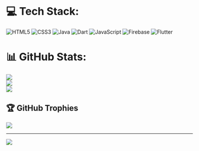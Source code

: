 
# 💻 Tech Stack:
![HTML5](https://img.shields.io/badge/html5-%23E34F26.svg?style=for-the-badge&logo=html5&logoColor=white) ![CSS3](https://img.shields.io/badge/css3-%231572B6.svg?style=for-the-badge&logo=css3&logoColor=white) ![Java](https://img.shields.io/badge/java-%23ED8B00.svg?style=for-the-badge&logo=openjdk&logoColor=white) ![Dart](https://img.shields.io/badge/dart-%230175C2.svg?style=for-the-badge&logo=dart&logoColor=white) ![JavaScript](https://img.shields.io/badge/javascript-%23323330.svg?style=for-the-badge&logo=javascript&logoColor=%23F7DF1E) ![Firebase](https://img.shields.io/badge/firebase-%23039BE5.svg?style=for-the-badge&logo=firebase) ![Flutter](https://img.shields.io/badge/Flutter-%2302569B.svg?style=for-the-badge&logo=Flutter&logoColor=white)
# 📊 GitHub Stats:
![](https://github-readme-stats.vercel.app/api?username=avisaikia&theme=default&hide_border=true&include_all_commits=true&count_private=false)<br/>
![](https://github-readme-streak-stats.herokuapp.com/?user=avisaikia&theme=default&hide_border=true)<br/>
![](https://github-readme-stats.vercel.app/api/top-langs/?username=avisaikia&theme=default&hide_border=true&include_all_commits=true&count_private=false&layout=compact)

## 🏆 GitHub Trophies
![](https://github-profile-trophy.vercel.app/?username=avisaikia&theme=radical&no-frame=false&no-bg=true&margin-w=4)

---
[![](https://visitcount.itsvg.in/api?id=avisaikia&icon=0&color=0)](https://visitcount.itsvg.in)

<!-- Proudly created with GPRM ( https://gprm.itsvg.in ) -->
